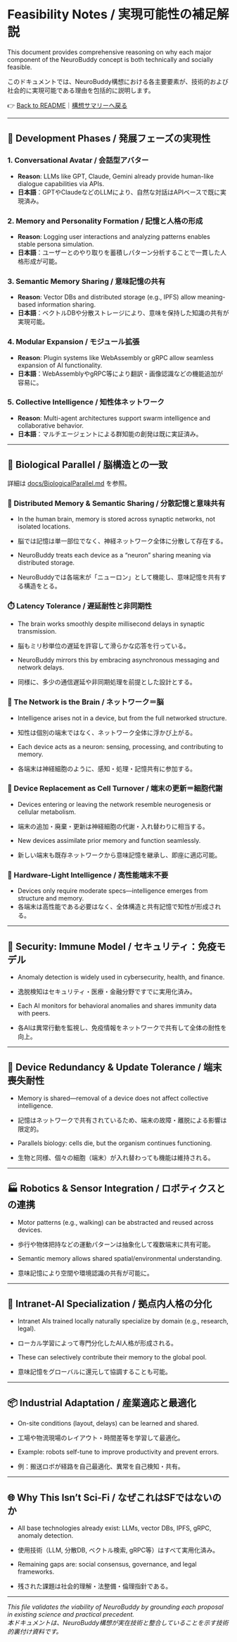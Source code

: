 
# Feasibility Notes / 実現可能性の補足解説

This document provides comprehensive reasoning on why each major component of the NeuroBuddy concept is both technically and socially feasible.

このドキュメントでは、NeuroBuddy構想における各主要要素が、技術的および社会的に実現可能である理由を包括的に説明します。

👉 [Back to README](../README.md)｜[構想サマリーへ戻る](./SUMMARY.md)

---

## 🔧 Development Phases / 発展フェーズの実現性

### 1. Conversational Avatar / 会話型アバター
- **Reason**: LLMs like GPT, Claude, Gemini already provide human-like dialogue capabilities via APIs.
- **日本語**：GPTやClaudeなどのLLMにより、自然な対話はAPIベースで既に実現済み。

### 2. Memory and Personality Formation / 記憶と人格の形成
- **Reason**: Logging user interactions and analyzing patterns enables stable persona simulation.
- **日本語**：ユーザーとのやり取りを蓄積しパターン分析することで一貫した人格形成が可能。

### 3. Semantic Memory Sharing / 意味記憶の共有
- **Reason**: Vector DBs and distributed storage (e.g., IPFS) allow meaning-based information sharing.
- **日本語**：ベクトルDBや分散ストレージにより、意味を保持した知識の共有が実現可能。

### 4. Modular Expansion / モジュール拡張
- **Reason**: Plugin systems like WebAssembly or gRPC allow seamless expansion of AI functionality.
- **日本語**：WebAssemblyやgRPC等により翻訳・画像認識などの機能追加が容易に。

### 5. Collective Intelligence / 知性体ネットワーク
- **Reason**: Multi-agent architectures support swarm intelligence and collaborative behavior.
- **日本語**：マルチエージェントによる群知能の創発は既に実証済み。

---

## 🧠 Biological Parallel / 脳構造との一致

詳細は [docs/BiologicalParallel.md](./BiologicalParallel.md) を参照。

### 🧬 Distributed Memory & Semantic Sharing / 分散記憶と意味共有
- In the human brain, memory is stored across synaptic networks, not isolated locations.
- 脳では記憶は単一部位でなく、神経ネットワーク全体に分散して存在する。

- NeuroBuddy treats each device as a “neuron” sharing meaning via distributed storage.
- NeuroBuddyでは各端末が「ニューロン」として機能し、意味記憶を共有する構造をとる。

### ⏱️ Latency Tolerance / 遅延耐性と非同期性
- The brain works smoothly despite millisecond delays in synaptic transmission.
- 脳もミリ秒単位の遅延を許容して滑らかな応答を行っている。

- NeuroBuddy mirrors this by embracing asynchronous messaging and network delays.
- 同様に、多少の通信遅延や非同期処理を前提とした設計とする。

### 🧠 The Network is the Brain / ネットワーク＝脳
- Intelligence arises not in a device, but from the full networked structure.
- 知性は個別の端末ではなく、ネットワーク全体に浮かび上がる。

- Each device acts as a neuron: sensing, processing, and contributing to memory.
- 各端末は神経細胞のように、感知・処理・記憶共有に参加する。

### 🔁 Device Replacement as Cell Turnover / 端末の更新＝細胞代謝
- Devices entering or leaving the network resemble neurogenesis or cellular metabolism.
- 端末の追加・廃棄・更新は神経細胞の代謝・入れ替わりに相当する。

- New devices assimilate prior memory and function seamlessly.
- 新しい端末も既存ネットワークから意味記憶を継承し、即座に適応可能。

### 🔋 Hardware-Light Intelligence / 高性能端末不要
- Devices only require moderate specs—intelligence emerges from structure and memory.
- 各端末は高性能である必要はなく、全体構造と共有記憶で知性が形成される。

---

## 🔐 Security: Immune Model / セキュリティ：免疫モデル

- Anomaly detection is widely used in cybersecurity, health, and finance.
- 逸脱検知はセキュリティ・医療・金融分野ですでに実用化済み。

- Each AI monitors for behavioral anomalies and shares immunity data with peers.
- 各AIは異常行動を監視し、免疫情報をネットワークで共有して全体の耐性を向上。

---

## 🧠 Device Redundancy & Update Tolerance / 端末喪失耐性

- Memory is shared—removal of a device does not affect collective intelligence.
- 記憶はネットワークで共有されているため、端末の故障・離脱による影響は限定的。

- Parallels biology: cells die, but the organism continues functioning.
- 生物と同様、個々の細胞（端末）が入れ替わっても機能は維持される。

---

## 🏭 Robotics & Sensor Integration / ロボティクスとの連携

- Motor patterns (e.g., walking) can be abstracted and reused across devices.
- 歩行や物体把持などの運動パターンは抽象化して複数端末に共有可能。

- Semantic memory allows shared spatial/environmental understanding.
- 意味記憶により空間や環境認識の共有が可能に。

---

## 🧠 Intranet-AI Specialization / 拠点内人格の分化

- Intranet AIs trained locally naturally specialize by domain (e.g., research, legal).
- ローカル学習によって専門分化したAI人格が形成される。

- These can selectively contribute their memory to the global pool.
- 意味記憶をグローバルに還元して協調することも可能。

---

## 📦 Industrial Adaptation / 産業適応と最適化

- On-site conditions (layout, delays) can be learned and shared.
- 工場や物流現場のレイアウト・時間差等を学習して最適化。

- Example: robots self-tune to improve productivity and prevent errors.
- 例：搬送ロボが経路を自己最適化、異常を自己検知・共有。

---

## 🌐 Why This Isn’t Sci-Fi / なぜこれはSFではないのか

- All base technologies already exist: LLMs, vector DBs, IPFS, gRPC, anomaly detection.
- 使用技術（LLM, 分散DB, ベクトル検索, gRPC等）はすべて実用化済み。

- Remaining gaps are: social consensus, governance, and legal frameworks.
- 残された課題は社会的理解・法整備・倫理指針である。

---

*This file validates the viability of NeuroBuddy by grounding each proposal in existing science and practical precedent.*  
*本ドキュメントは、NeuroBuddy構想が実在技術と整合していることを示す技術的裏付け資料です。*

